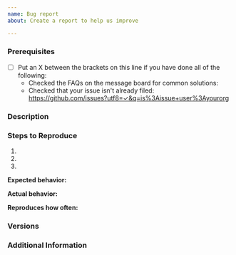 ```yaml
---
name: Bug report
about: Create a report to help us improve

---
```


<!--

Have you read our Code of Conduct? By filing an Issue, you are expected to comply with it, including treating everyone with respect.

-->

### Prerequisites

* [ ] Put an X between the brackets on this line if you have done all of the following:
  * Checked the FAQs on the message board for common solutions: <link here>
  * Checked that your issue isn't already filed: <https://github.com/issues?utf8=✓&q=is%3Aissue+user%3Ayourorg>

### Description

<!-- Description of the issue -->

### Steps to Reproduce

1. <!-- First Step -->
2. <!-- Second Step -->
3. <!-- and so on… -->

**Expected behavior:**

<!-- What you expect to happen -->

**Actual behavior:**

<!-- What actually happens -->

**Reproduces how often:**

<!-- What percentage of the time does it reproduce? -->

### Versions

<!-- TBD add information on how to identify version here -->

### Additional Information

<!-- Any additional information, configuration or data that might be necessary to reproduce the issue. -->
